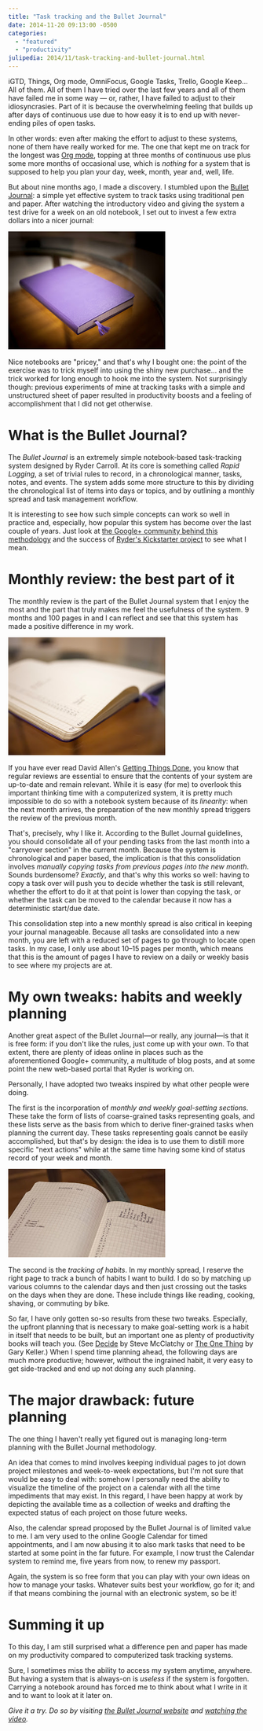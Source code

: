 ```yaml
---
title: "Task tracking and the Bullet Journal"
date: 2014-11-20 09:13:00 -0500
categories:
  - "featured"
  - "productivity"
julipedia: 2014/11/task-tracking-and-bullet-journal.html
---
```

iGTD, Things, Org mode, OmniFocus, Google Tasks, Trello, Google Keep...
All of them. All of them I have tried over the last few years and all of
them have failed me in some way &mdash; or, rather, I have failed to adjust to
their idiosyncrasies. Part of it is because the overwhelming feeling
that builds up after days of continuous use due to how easy it is to end
up with never-ending piles of open tasks.

In other words: even after making the effort to adjust to these systems,
none of them have really worked for me. The one that kept me on track
for the longest was [Org mode](http://orgmode.org/), topping at three
months of continuous use plus some more months of occasional use, which
is *nothing* for a system that is supposed to help you plan your day,
week, month, year and, well, life.

But about nine months ago, I made a discovery. I stumbled upon the
[Bullet Journal](http://www.bulletjournal.com/): a simple yet effective
system to track tasks using traditional pen and paper. After watching
the introductory video and giving the system a test drive for a week on
an old notebook, I set out to invest a few extra dollars into a nicer
journal:

<img src="/images/2014-11-20-P1130832.jpg" class="block" />

Nice notebooks are "pricey," and that's why I bought one: the point of
the exercise was to trick myself into using the shiny new purchase...
and the trick worked for long enough to hook me into the system. Not
surprisingly though: previous experiments of mine at tracking tasks with
a simple and unstructured sheet of paper resulted in productivity boosts
and a feeling of accomplishment that I did not get otherwise.

# What is the Bullet Journal?

The *Bullet Journal* is an extremely simple notebook-based task-tracking
system designed by Ryder Carroll. At its core is something called *Rapid
Logging*, a set of trivial rules to record, in a chronological manner,
tasks, notes, and events. The system adds some more structure to this by
dividing the chronological list of items into days or topics, and by
outlining a monthly spread and task management workflow.

It is interesting to see how such simple concepts can work so well in
practice and, especially, how popular this system has become over the
last couple of years. Just look at [the Google+ community behind this
methodology](https://plus.google.com/communities/109117749342179166498)
and the success of [Ryder's Kickstarter
project](https://www.kickstarter.com/projects/1562027630/bullet-journal-journaling-at-the-speed-of-life)
to see what I mean.

# Monthly review: the best part of it

The monthly review is the part of the Bullet Journal system that I enjoy
the most and the part that truly makes me feel the usefulness of the
system. 9 months and 100 pages in and I can reflect and see that this
system has made a positive difference in my work.

<img src="/images/2014-11-20-P1130825.jpg" class="float-left" />

If you have ever read David Allen's [Getting Things
Done](http://gettingthingsdone.com/), you know that regular reviews are
essential to ensure that the contents of your system are up-to-date and
remain relevant. While it is easy (for me) to overlook this important
thinking time with a computerized system, it is pretty much impossible
to do so with a notebook system because of its *linearity*: when the
next month arrives, the preparation of the new monthly spread triggers
the review of the previous month.

That's, precisely, why I like it. According to the Bullet Journal
guidelines, you should consolidate all of your pending tasks from the
last month into a "carryover section" in the current month. Because the
system is chronological and paper based, the implication is that this
consolidation involves *manually copying tasks from previous pages into
the new month*. Sounds burdensome? *Exactly*, and that's why this works
so well: having to copy a task over will push you to decide whether the
task is still relevant, whether the effort to do it at that point is
lower than copying the task, or whether the task can be moved to the
calendar because it now has a deterministic start/due date.

This consolidation step into a new monthly spread is also critical in
keeping your journal manageable. Because all tasks are consolidated into
a new month, you are left with a reduced set of pages to go through to
locate open tasks. In my case, I only use about 10&ndash;15 pages per month,
which means that this is the amount of pages I have to review on a daily
or weekly basis to see where my projects are at.

# My own tweaks: habits and weekly planning

Another great aspect of the Bullet Journal&mdash;or really, any journal&mdash;is
that it is free form: if you don't like the rules, just come up with
your own. To that extent, there are plenty of ideas online in places
such as the aforementioned Google+ community, a multitude of blog posts,
and at some point the new web-based portal that Ryder is working on.

Personally, I have adopted two tweaks inspired by what other people were
doing.

The first is the incorporation of *monthly and weekly goal-setting
sections*. These take the form of lists of coarse-grained tasks
representing goals, and these lists serve as the basis from which to
derive finer-grained tasks when planning the current day. These tasks
representing goals cannot be easily accomplished, but that's by design:
the idea is to use them to distill more specific "next actions" while at
the same time having some kind of status record of your week and month.

<img src="/images/2014-11-20-P1130823.jpg" class="float-right" />

The second is the *tracking of habits*. In my monthly spread, I reserve
the right page to track a bunch of habits I want to build. I do so by
matching up various columns to the calendar days and then just crossing
out the tasks on the days when they are done. These include things like
reading, cooking, shaving, or commuting by bike.

So far, I have only gotten so-so results from these two tweaks.
Especially, the upfront planning that is necessary to make goal-setting
work is a habit in itself that needs to be built, but an important one
as plenty of productivity books will teach you. (See
[Decide](http://www.amazon.com/Decide-Smarter-Reduce-Stress-Example/dp/1118554388)
by Steve McClatchy or [The One
Thing](http://www.amazon.com/gp/product/B00C1BHQXK) by Gary Keller.)
When I spend time planning ahead, the following days are much more
productive; however, without the ingrained habit, it very easy to get
side-tracked and end up not doing any such planning.

# The major drawback: future planning

The one thing I haven't really yet figured out is managing long-term
planning with the Bullet Journal methodology.

An idea that comes to mind involves keeping individual pages to jot down
project milestones and week-to-week expectations, but I'm not sure that
would be easy to deal with: somehow I personally need the ability to
visualize the timeline of the project on a calendar with all the time
impediments that may exist. In this regard, I have been happy at work by
depicting the available time as a collection of weeks and drafting the
expected status of each project on those future weeks.

Also, the calendar spread proposed by the Bullet Journal is of limited
value to me. I am very used to the online Google Calendar for timed
appointments, and I am now abusing it to also mark tasks that need to be
started at some point in the far future. For example, I now trust the
Calendar system to remind me, five years from now, to renew my passport.

Again, the system is so free form that you can play with your own ideas
on how to manage your tasks. Whatever suits best your workflow, go for
it; and if that means combining the journal with an electronic system,
so be it!

# Summing it up

To this day, I am still surprised what a difference pen and paper has
made on my productivity compared to computerized task tracking systems.

Sure, I sometimes miss the ability to access my system anytime,
anywhere. But having a system that is always-on is *useless* if the
system is forgotten. Carrying a notebook around has forced me to think
about what I write in it and to want to look at it later on.

*Give it a try. Do so by visiting [the Bullet Journal
website](http://www.bulletjournal.com/) and [watching the
video](https://www.youtube.com/watch?v=GfRf43JTqY4).*

